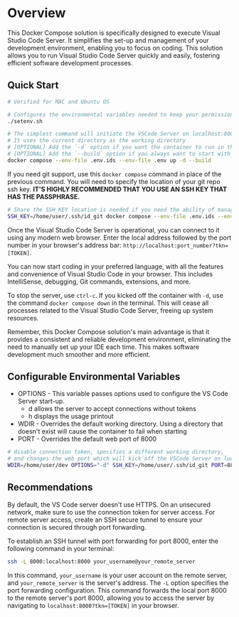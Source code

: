 # Overview

This Docker Compose solution is specifically designed to execute Visual Studio Code Server. It simplifies the set-up and management of your development environment, enabling you to focus on coding. This solution allows you to run Visual Studio Code Server quickly and easily, fostering efficient software development processes.

## Quick Start

```bash
# Verified for MAC and Ubuntu OS

# Configures the environmental variables needed to keep your permissions in tact
./setenv.sh

# The simplest command will initiate the VSCode Server on localhost:8000?tkn=[TOKEN]
# It uses the current directory as the working directory
# [OPTIONAL] Add the `-d` option if you want the container to run in the background
# [OPTIONAL] Add the `--build` option if you always want to start with a rebuilt image
docker compose --env-file .env.ids --env-file .env up -d --build 
```

If you need git support, use this `docker compose` command in place of the previous command.
You will need to specify the location of your git repo ssh key. **IT'S HIGHLY RECOMMENDED THAT YOU USE AN SSH KEY THAT HAS THE PASSPHRASE.**

```bash
# Share the SSH_KEY location is needed if you need the ability of managing your code with git from within VS Code
SSH_KEY=/home/user/.ssh/id_git docker compose --env-file .env.ids --env-file .env up -d
```

Once the Visual Studio Code Server is operational, you can connect to it using any modern web browser. Enter the local address followed by the port number in your browser's address bar: `http://localhost:port_number?tkn=[TOKEN]`.

You can now start coding in your preferred language, with all the features and convenience of Visual Studio Code in your browser. This includes IntelliSense, debugging, Git commands, extensions, and more.

To stop the server, use `ctrl-c`. If you kicked off the container with `-d`, use the command `docker compose down` in the terminal. This will cease all processes related to the Visual Studio Code Server, freeing up system resources.

Remember, this Docker Compose solution's main advantage is that it provides a consistent and reliable development environment, eliminating the need to manually set up your IDE each time. This makes software development much smoother and more efficient.

## Configurable Environmental Variables

- OPTIONS - This variable passes options used to configure the VS Code Server start-up.
    - d allows the server to accept connections without tokens
    - h displays the usage printout
- WDIR - Overrides the default working directory. Using a directory that doesn't exist will cause the container to fail when starting
- PORT - Overrides the default web port of 8000

```bash
# disable connection token, specifies a different working directory,
# and changes the web port which will kick off the VSCode Server on localhost:8888
WDIR=/home/user/dev OPTIONS="-d" SSH_KEY=/home/user/.ssh/id_git PORT=8888 docker compose --env-file .env.ids --env-file .env up -d
```

## Recommendations

By default, the VS Code server doesn't use HTTPS. On an unsecured network, make sure to use the connection token for server access. For remote server access, create an SSH secure tunnel to ensure your connection is secured through port forwarding.

To establish an SSH tunnel with port forwarding for port 8000, enter the following command in your terminal:

```bash
ssh -L 8000:localhost:8000 your_username@your_remote_server

```

In this command, `your_username` is your user account on the remote server, and `your_remote_server` is the server's address. The `-L` option specifies the port forwarding configuration. This command forwards the local port 8000 to the remote server's port 8000, allowing you to access the server by navigating to `localhost:8000?tkn=[TOKEN]` in your browser.